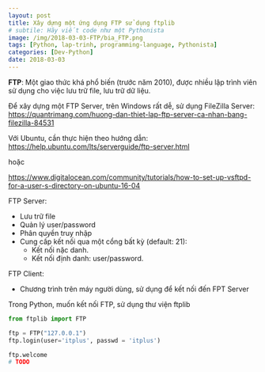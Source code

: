 ```yaml
---
layout: post
title: Xây dựng một ứng dụng FTP sử dụng ftplib
# subtile: Hãy viết code như một Pythonista
image: /img/2018-03-03-FTP/bia_FTP.png
tags: [Python, lap-trinh, programming-language, Pythonista]
categories: [Dev-Python]
date: 2018-03-03
---
```



**FTP**: Một giao thức khá phổ biến (trước năm 2010), được nhiều lập trình viên sử dụng cho việc lưu trữ file, lưu trữ dữ liệu. 

Để xây dựng một FTP Server, trên Windows rất dễ, sử dụng FileZilla Server: 
https://quantrimang.com/huong-dan-thiet-lap-ftp-server-ca-nhan-bang-filezilla-84531

Với Ubuntu, cần thực  hiện theo hướng dẫn:
https://help.ubuntu.com/lts/serverguide/ftp-server.html

hoặc

https://www.digitalocean.com/community/tutorials/how-to-set-up-vsftpd-for-a-user-s-directory-on-ubuntu-16-04



FTP Server: 
- Lưu trữ file
- Quản lý user/password
- Phân quyền truy nhập
- Cung cấp kết nối qua một cổng bất kỳ (default: 21):
    + Kết nối nặc danh.
    + Kết nối định danh: user/password.
    
FTP Client: 
- Chương trình trên máy người dùng, sử dụng để kết nối đến FPT Server

Trong Python, muốn kết nối FTP, sử dụng thư viện ftplib

```Python
from ftplib import FTP

ftp = FTP("127.0.0.1")
ftp.login(user='itplus', passwd = 'itplus')

ftp.welcome
# TODO